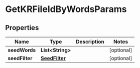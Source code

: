 

# GetKRFileIdByWordsParams


## Properties

Name | Type | Description | Notes
------------ | ------------- | ------------- | -------------
**seedWords** | **List&lt;String&gt;** |  |  [optional]
**seedFilter** | [**SeedFilter**](SeedFilter.md) |  |  [optional]



